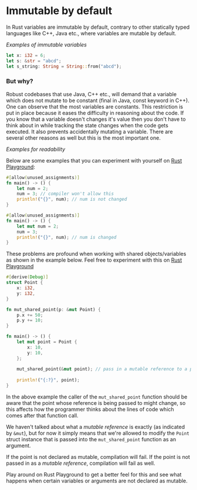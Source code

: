 # Immutable by default

In Rust variables are immutable by default, contrary to other statically typed languages
like C++, Java etc., where variables are mutable by default.

*Examples of immutable variables*

```rust
let x: i32 = 6;
let s: &str = "abcd";
let s_string: String = String::from("abcd");
```

### But why?

Robust codebases that use Java, C++ etc., will demand that a variable which does not mutate
to be constant (final in Java, const keyword in C++). One can observe that the most variables
are constants.
This restriction is put in place because it eases the difficulty in reasoning about the code.
If you know that a variable doesn't changes it's value then you don't have to think about in
while tracking the state changes when the code gets executed.
It also prevents accidentally mutating a variable.
There are several other reasons as well but this is the most important one.

*Examples for readability*

Below are some examples that you can experiment with yourself on [Rust Playground](https://play.rust-lang.org/?version=stable&mode=debug&edition=2021&gist=9a549f8738d6c49c4f6a204b6094cec5):

```rust
#[allow(unused_assignments)]
fn main() -> () {
    let num = 2;
    num = 3; // compiler won't allow this
    println!("{}", num); // num is not changed
}
```

```rust
#[allow(unused_assignments)]
fn main() -> () {
    let mut num = 2;
    num = 3; 
    println!("{}", num); // num is changed
}
```

These problems are profound when working with shared objects/variables as shown in the example below.
Feel free to experiment with this on [Rust Playground](https://play.rust-lang.org/?version=stable&mode=debug&edition=2021&gist=cf7212ce7d3f4d146107f38cb8aca4c3)

```rust
#[derive(Debug)]
struct Point {
    x: i32,
    y: i32,
}

fn mut_shared_point(p: &mut Point) {
    p.x += 50;
    p.y += 10;
}

fn main() -> () {
    let mut point = Point {
        x: 10,
        y: 10,
    };
    
    mut_shared_point(&mut point); // pass in a mutable reference to a point
    
    println!("{:?}", point);
}
```

In the above example the caller of the `mut_shared_point` function should be aware that the point whose reference is being passed to might change, so this affects how the programmer thinks about the lines of code which comes after that function call.

We haven't talked about what a *mutable reference* is exactly (as indicated by `&mut`), but for now it simply means that we're allowed to modify the `Point` struct instance that is passed into the `mut_shared_point` function as an argument.

If the point is not declared as mutable, compilation will fail. 
If the point is not passed in as a *mutable reference*, compilation will fail as well.

Play around on Rust Playground to get a better feel for this and see what happens when certain variables or arguments are not declared as mutable.